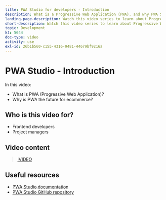 ```yaml
---
title: PWA Studio for developers - Introduction
description: What is a Progressive Web Application (PWA), and why PWA Studio is the future​.
landing-page-description: Watch this video series to learn about Progressive Web Applications (PWAs) and why PWA Studio is the future for [!DNL Commerce] sites.
short-description: Watch this video series to learn about Progressive Web Applications (PWAs) and why PWA Studio is the future for [!DNL Commerce] sites.
topic: Development
kt: 5644
doc-type: video
activity: use
exl-id: 26b1b560-c155-4316-9481-44679bf9216a
---
```

# PWA Studio - Introduction

In this video:

- What is PWA (Progressive Web Application)?
- Why is PWA the future for ecommerce?

## Who is this video for?

- Frontend developers
- Project managers

## Video content

>[!VIDEO](https://video.tv.adobe.com/v/35715?quality=12&learn=on)

## Useful resources

- [PWA Studio documentation](https://developer.adobe.com/commerce/pwa-studio/)
- [PWA Studio GitHub repository](https://github.com/magento/pwa-studio)
